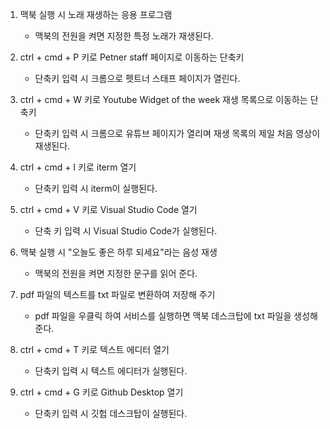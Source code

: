 1. 맥북 실행 시 노래 재생하는 응용 프로그램
    - 맥북의 전원을 켜면 지정한 특정 노래가 재생된다.

2. ctrl + cmd + P 키로 Petner staff 페이지로 이동하는 단축키
    - 단축키 입력 시 크롬으로 펫트너 스태프 페이지가 열린다.

3. ctrl + cmd + W 키로 Youtube Widget of the week 재생 목록으로 이동하는 단축키
    - 단축키 입력 시 크롬으로 유튜브 페이지가 열리며 재생 목록의 제일 처음 영상이 재생된다.

4. ctrl + cmd + I 키로 iterm 열기
    - 단축키 입력 시 iterm이 실행된다.

5. ctrl + cmd + V 키로 Visual Studio Code 열기
    - 단축 키 입력 시 Visual Studio Code가 실행된다.

6. 맥북 실행 시 "오늘도 좋은 하루 되세요"라는 음성 재생
    - 맥북의 전원을 켜면 지정한 문구를 읽어 준다.

7. pdf 파일의 텍스트를 txt 파일로 변환하여 저장해 주기
    - pdf 파일을 우클릭 하여 서비스를 실행하면 맥북 데스크탑에 txt 파일을 생성해 준다.

8. ctrl + cmd + T 키로 텍스트 에디터 열기
    - 단축키 입력 시 텍스트 에디터가 실행된다.

9. ctrl + cmd + G 키로 Github Desktop 열기
    - 단축키 입력 시 깃헙 데스크탑이 실행된다.